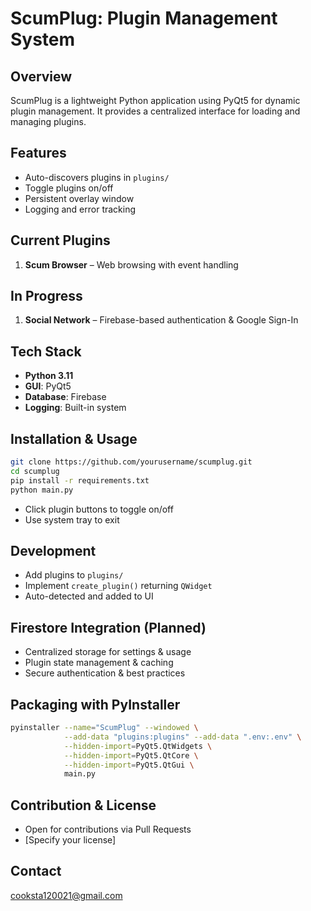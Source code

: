 # ScumPlug: Plugin Management System

## Overview
ScumPlug is a lightweight Python application using PyQt5 for dynamic plugin management. It provides a centralized interface for loading and managing plugins.

## Features
- Auto-discovers plugins in `plugins/`
- Toggle plugins on/off
- Persistent overlay window
- Logging and error tracking

## Current Plugins
1. **Scum Browser** – Web browsing with event handling

## In Progress
1. **Social Network** – Firebase-based authentication & Google Sign-In

## Tech Stack
- **Python 3.11**
- **GUI**: PyQt5
- **Database**: Firebase
- **Logging**: Built-in system

## Installation & Usage
```bash
git clone https://github.com/yourusername/scumplug.git
cd scumplug
pip install -r requirements.txt
python main.py
```
- Click plugin buttons to toggle on/off
- Use system tray to exit

## Development
- Add plugins to `plugins/`
- Implement `create_plugin()` returning `QWidget`
- Auto-detected and added to UI

## Firestore Integration (Planned)
- Centralized storage for settings & usage
- Plugin state management & caching
- Secure authentication & best practices

## Packaging with PyInstaller
```bash
pyinstaller --name="ScumPlug" --windowed \
            --add-data "plugins:plugins" --add-data ".env:.env" \
            --hidden-import=PyQt5.QtWidgets \
            --hidden-import=PyQt5.QtCore \
            --hidden-import=PyQt5.QtGui \
            main.py
```

## Contribution & License
- Open for contributions via Pull Requests
- [Specify your license]

## Contact
cooksta120021@gmail.com